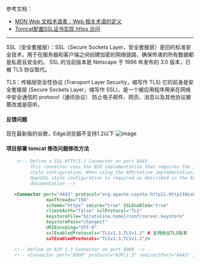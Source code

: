 参考文档：

- [MDN Web 文档术语表：Web 相关术语的定义](https://developer.mozilla.org/zh-CN/docs/Glossary/SSL)
- [Tomcat配置SSL证书实现 https 访问](https://zhuanlan.zhihu.com/p/108774894)

---

SSL（安全套接层）：SSL（Secure Sockets Layer，安全套接层）是旧的标准安全技术，用于在服务器和客户端之间创建加密的网络链路，确保传递的所有数据都是私密且安全的。
SSL 的当前版本是 Netscape 于 1996 年发布的 3.0 版本，已被 TLS 协议取代。

TLS：传输层安全性协议 (Transport Layer Security，缩写作 TLS)
它的前身是安全套接层 (Secure Sockets Layer，缩写作 SSL)，是一个被应用程序用来在网络中安全通信的 protocol（通讯协议）
防止电子邮件、网页、消息以及其他协议被篡改或是窃听。

#### 反馈问题

现在最新版的谷歌，Edge浏览器不支持1.2以下
![image](https://img2022.cnblogs.com/blog/2402369/202202/2402369-20220215190900202-2014380958.png)

#### 项目部署 tomcat 修改问题修改方法

```xml
    <!-- Define a SSL HTTP/1.1 Connector on port 8443
         This connector uses the BIO implementation that requires the JSSE
         style configuration. When using the APR/native implementation, the
         OpenSSL style configuration is required as described in the APR/native
         documentation -->

   <Connector port="4443" protocol="org.apache.coyote.http11.Http11NioProtocol"
               maxThreads="150"
               scheme="https" secure="true" SSLEnabled="true"
               clientAuth="false" sslProtocol="TLS"
               keystoreFile="${catalina.home}/conf/server.keystore"
               keystorePass="changeit"
               URIEncoding="UTF-8"
               sslEnabledProtocols="TLSv1.3,TLSv1.2" # 支持协议TLS版本 
               sslEnabledProtocols="TLSv1.3,TLSv1.2"/>

   <!-- Define an AJP 1.3 Connector on port 8009 -->
   <!-- <Connector port="8009" protocol="AJP/1.3" redirectPort="8443" /> -->
```
